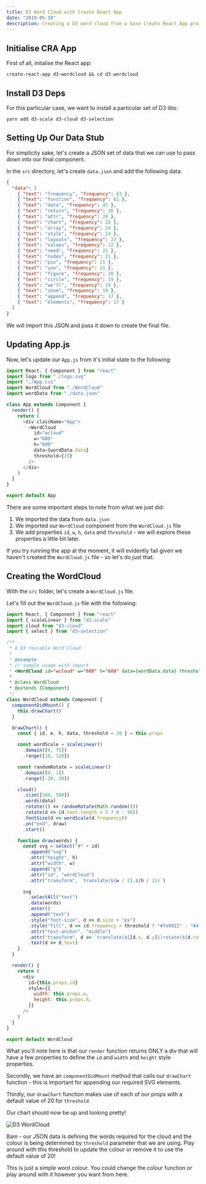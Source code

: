 ```yaml
---
title: D3 Word Cloud with Create React App
date: "2019-05-10"
description: Creating a D3 word cloud from a base Create React App project.
---
```


## Initialise CRA App

First of all, initalise the React app:

```shell
create-react-app d3-wordcloud && cd d3-wordcloud
```

## Install D3 Deps

For this particular case, we want to install a particular set of D3 libs:

```shell
yarn add d3-scale d3-cloud d3-selection
```

## Setting Up Our Data Stub

For simplicity sake, let's create a JSON set of data that we can use to pass down into our final component.

In the `src` directory, let's create `data.json` and add the following data:

```json
{
  "data": [
    { "text": "frequency", "frequency": 63 },
    { "text": "function", "frequency": 61 },
    { "text": "data", "frequency": 47 },
    { "text": "return", "frequency": 36 },
    { "text": "attr", "frequency": 29 },
    { "text": "chart", "frequency": 28 },
    { "text": "array", "frequency": 24 },
    { "text": "style", "frequency": 24 },
    { "text": "layouts", "frequency": 22 },
    { "text": "values", "frequency": 22 },
    { "text": "need", "frequency": 21 },
    { "text": "nodes", "frequency": 21 },
    { "text": "pie", "frequency": 21 },
    { "text": "use", "frequency": 21 },
    { "text": "figure", "frequency": 20 },
    { "text": "circle", "frequency": 19 },
    { "text": "we'll", "frequency": 19 },
    { "text": "zoom", "frequency": 19 },
    { "text": "append", "frequency": 17 },
    { "text": "elements", "frequency": 17 }
  ]
}
```

We will import this JSON and pass it down to create the final file.

## Updating App.js

Now, let's update our `App.js` from it's initial state to the following:

```javascript
import React, { Component } from "react"
import logo from "./logo.svg"
import "./App.css"
import WordCloud from "./WordCloud"
import wordData from "./data.json"

class App extends Component {
  render() {
    return (
      <div className="App">
        <WordCloud
          id="wcloud"
          w="600"
          h="600"
          data={wordData.data}
          threshold={25}
        />
      </div>
    )
  }
}

export default App
```

There are some important steps to note from what we just did:

1. We imported the data from `data.json`
2. We imported our `WordCloud` component from the `WordCloud.js` file
3. We add properties `id`, `w`, `h`, `data` and `threshold` - we will explore these properties a little bit later.

If you try running the app at the moment, it will evidently fail given we haven't created the `WordCloud.js` file - so let's do just that.

## Creating the WordCloud

With the `src` folder, let's create a `WordCloud.js` file.

Let's fill out the `WordCloud.js` file with the following:

```javascript
import React, { Component } from "react"
import { scaleLinear } from "d3-scale"
import cloud from "d3-cloud"
import { select } from "d3-selection"

/**
 * A D3 reusable Word Cloud
 *
 * @example
 * // sample usage with import
 * <WordCloud id="wcloud" w="600" h="600" data={wordData.data} threshold={25}/>
 *
 * @class WordCloud
 * @extends {Component}
 */
class WordCloud extends Component {
  componentDidMount() {
    this.drawChart()
  }

  drawChart() {
    const { id, w, h, data, threshold = 20 } = this.props

    const wordScale = scaleLinear()
      .domain([0, 75])
      .range([10, 120])

    const randomRotate = scaleLinear()
      .domain([0, 1])
      .range([-20, 20])

    cloud()
      .size([500, 500])
      .words(data)
      .rotate(() => randomRotate(Math.random()))
      .rotate(d => (d.text.length > 5 ? 0 : 90))
      .fontSize(d => wordScale(d.frequency))
      .on("end", draw)
      .start()

    function draw(words) {
      const svg = select("#" + id)
        .append("svg")
        .attr("height", h)
        .attr("width", w)
        .append("g")
        .attr("id", "wordCloud")
        .attr("transform", `translate(${w / 2},${h / 2})`)

      svg
        .selectAll("text")
        .data(words)
        .enter()
        .append("text")
        .style("font-size", d => d.size + "px")
        .style("fill", d => (d.frequency > threshold ? "#fe9922" : "#4f442b"))
        .attr("text-anchor", "middle")
        .attr("transform", d => `translate(${[d.x, d.y]})rotate(${d.rotate})`)
        .text(d => d.text)
    }
  }

  render() {
    return (
      <div
        id={this.props.id}
        style={{
          width: this.props.w,
          height: this.props.h,
        }}
      />
    )
  }
}

export default WordCloud
```

What you'll note here is that our `render` function returns ONLY a div that will have a few properties to define the `id` and `width` and `height` style properties.

Secondly, we have an `componentDidMount` method that calls our `drawChart` function - this is important for appending our required SVG elements.

Thirdly, our `drawChart` function makes use of each of our props with a default value of 20 for `threshold`.

Our chart should now be up and looking pretty!

![D3 WordCloud](https://res.cloudinary.com/gitgoodclub/image/upload/v1553669573/blog/Screen_Shot_2019-03-27_at_5.20.02_pm.png)

Bam - our JSON data is defining the words required for the cloud and the colour is being determined by `threshold` parameter that we are using. Play around with this threshold to update the colour or remove it to use the default value of 20!

This is just a simple word colour. You could change the colour function or play around with it however you want from here.

